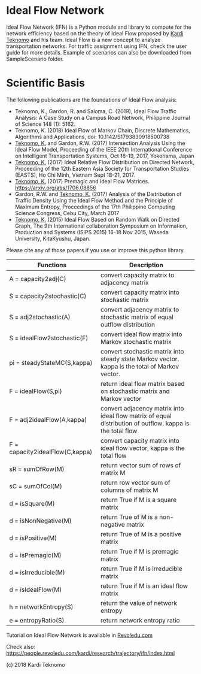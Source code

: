 
# Ideal Flow Network

Ideal Flow Network (IFN) is a Python module and library to compute for the network efficiency based on the theory of Ideal Flow proposed by [Kardi Teknomo](http://people.revoledu.com/kardi/) and his team. Ideal Flow is a new concept to analyze transportation networks. For traffic assignment using IFN, check the user guide for more details. Example of scenarios can also be downloaded from SampleScenario folder.



# Scientific Basis
The following publications are the foundations of Ideal Flow analysis:

+ Teknomo, K., Gardon, R. and Saloma, C. (2019), Ideal Flow Traffic Analysis: A Case Study on a Campus Road Network, Philippine Journal of Science 148 (1): 5162.
+ Teknomo, K. (2018) Ideal Flow of Markov Chain, Discrete Mathematics, Algorithms and Applications, doi: 10.1142/S1793830918500738 
+ [Teknomo, K.](http://people.revoledu.com/kardi/publication/index.html) and Gardon, R.W. (2017) Intersection Analysis Using the Ideal Flow Model, Proceeding of the IEEE 20th International Conference on Intelligent Transportation Systems, Oct 16-19, 2017, Yokohama, Japan
+ [Teknomo, K.](http://people.revoledu.com/kardi/publication/index.html) (2017) Ideal Relative Flow Distribution on Directed Network, Proceeding of the 12th Eastern Asia Society for Transportation Studies (EASTS), Ho Chi Minh, Vietnam Sept 18-21, 2017.
+ [Teknomo, K.](https://arxiv.org/abs/1706.08856) (2017) Premagic and Ideal Flow Matrices. https://arxiv.org/abs/1706.08856
+ Gardon, R.W. and [Teknomo, K.](http://people.revoledu.com/kardi/publication/index.html) (2017) Analysis of the Distribution of Traffic Density Using the Ideal Flow Method and the Principle of Maximum Entropy, Proceedings of the 17th Philippine Computing Science Congress, Cebu City, March 2017
+ [Teknomo, K.](http://people.revoledu.com/kardi/publication/index.html) (2015) Ideal Flow Based on Random Walk on Directed Graph, The 9th International collaboration Symposium on Information, Production and Systems (ISIPS 2015) 16-18 Nov 2015, Waseda University, KitaKyushu, Japan. 

Please cite any of those papers if you use or improve this python library.


Functions  | Description
---------- | -----------
A = capacity2adj(C) | convert capacity matrix to adjacency matrix
S = capacity2stochastic(C) | convert capacity matrix into stochastic matrix
S = adj2stochastic(A) | convert adjacency matrix to stochastic matrix of equal outflow distribution
S = idealFlow2stochastic(F) | convert ideal flow matrix into Markov stochastic matrix 
pi = steadyStateMC(S,kappa) | convert stochastic matrix into steady state Markov vector. kappa is the total of Markov vector.
F = idealFlow(S,pi) | return ideal flow matrix based on stochastic matrix and Markov vector
F = adj2idealFlow(A,kappa) | convert adjacency matrix into ideal flow matrix of equal distribution of outflow. kappa is the total flow    
F = capacity2idealFlow(C,kappa) | convert capacity matrix into ideal flow vector, kappa is the total flow
sR = sumOfRow(M) | return vector sum of rows of matrix M
sC = sumOfCol(M) | return row vector sum of columns of matrix M
d = isSquare(M) | return True if M is a square matrix
d = isNonNegative(M) | return True of M is a non-negative matrix
d = isPositive(M) | return True of M is a positive matrix
d = isPremagic(M) | return True if M is premagic matrix
d = isIrreducible(M) | return True if M is irreducible matrix
d = isIdealFlow(M) | return True if M is an ideal flow matrix
h = networkEntropy(S) | return the value of network entropy
e = entropyRatio(S) | return network entropy ratio

Tutorial on Ideal Flow Network is available in [Revoledu.com](http://people.revoledu.com/kardi/tutorial/Python/Ideal+Flow.html)

Check also: https://people.revoledu.com/kardi/research/trajectory/ifn/index.html

(c) 2018 Kardi Teknomo

